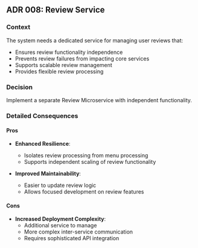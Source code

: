 ## ADR 008: Review Service

### Context
The system needs a dedicated service for managing user reviews that:
- Ensures review functionality independence
- Prevents review failures from impacting core services
- Supports scalable review management
- Provides flexible review processing

### Decision
Implement a separate Review Microservice with independent functionality.

### Detailed Consequences

#### Pros
- **Enhanced Resilience**:
  - Isolates review processing from menu processing
  - Supports independent scaling of review functionality

- **Improved Maintainability**:
  - Easier to update review logic
  - Allows focused development on review features

#### Cons
- **Increased Deployment Complexity**:
  - Additional service to manage
  - More complex inter-service communication
  - Requires sophisticated API integration


